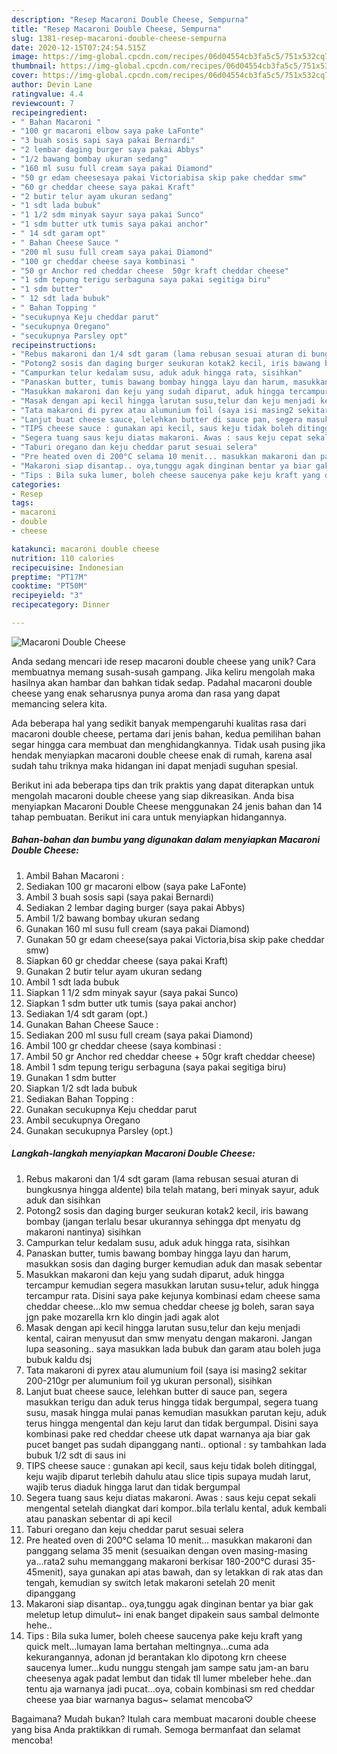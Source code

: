 ```yaml
---
description: "Resep Macaroni Double Cheese, Sempurna"
title: "Resep Macaroni Double Cheese, Sempurna"
slug: 1381-resep-macaroni-double-cheese-sempurna
date: 2020-12-15T07:24:54.515Z
image: https://img-global.cpcdn.com/recipes/06d04554cb3fa5c5/751x532cq70/macaroni-double-cheese-foto-resep-utama.jpg
thumbnail: https://img-global.cpcdn.com/recipes/06d04554cb3fa5c5/751x532cq70/macaroni-double-cheese-foto-resep-utama.jpg
cover: https://img-global.cpcdn.com/recipes/06d04554cb3fa5c5/751x532cq70/macaroni-double-cheese-foto-resep-utama.jpg
author: Devin Lane
ratingvalue: 4.4
reviewcount: 7
recipeingredient:
- " Bahan Macaroni "
- "100 gr macaroni elbow saya pake LaFonte"
- "3 buah sosis sapi saya pakai Bernardi"
- "2 lembar daging burger saya pakai Abbys"
- "1/2 bawang bombay ukuran sedang"
- "160 ml susu full cream saya pakai Diamond"
- "50 gr edam cheesesaya pakai Victoriabisa skip pake cheddar smw"
- "60 gr cheddar cheese saya pakai Kraft"
- "2 butir telur ayam ukuran sedang"
- "1 sdt lada bubuk"
- "1 1/2 sdm minyak sayur saya pakai Sunco"
- "1 sdm butter utk tumis saya pakai anchor"
- " 14 sdt garam opt"
- " Bahan Cheese Sauce "
- "200 ml susu full cream saya pakai Diamond"
- "100 gr cheddar cheese saya kombinasi "
- "50 gr Anchor red cheddar cheese  50gr kraft cheddar cheese"
- "1 sdm tepung terigu serbaguna saya pakai segitiga biru"
- "1 sdm butter"
- " 12 sdt lada bubuk"
- " Bahan Topping "
- "secukupnya Keju cheddar parut"
- "secukupnya Oregano"
- "secukupnya Parsley opt"
recipeinstructions:
- "Rebus makaroni dan 1/4 sdt garam (lama rebusan sesuai aturan di bungkusnya hingga aldente) bila telah matang, beri minyak sayur, aduk aduk dan sisihkan"
- "Potong2 sosis dan daging burger seukuran kotak2 kecil, iris bawang bombay (jangan terlalu besar ukurannya sehingga dpt menyatu dg makaroni nantinya) sisihkan"
- "Campurkan telur kedalam susu, aduk aduk hingga rata, sisihkan"
- "Panaskan butter, tumis bawang bombay hingga layu dan harum, masukkan sosis dan daging burger kemudian aduk dan masak sebentar"
- "Masukkan makaroni dan keju yang sudah diparut, aduk hingga tercampur kemudian segera masukkan larutan susu+telur, aduk hingga tercampur rata. Disini saya pake kejunya kombinasi edam cheese sama cheddar cheese...klo mw semua cheddar cheese jg boleh, saran saya jgn pake mozarella krn klo dingin jadi agak alot"
- "Masak dengan api kecil hingga larutan susu,telur dan keju menjadi kental, cairan menyusut dan smw menyatu dengan makaroni. Jangan lupa seasoning.. saya masukkan lada bubuk dan garam atau boleh juga bubuk kaldu dsj"
- "Tata makaroni di pyrex atau alumunium foil (saya isi masing2 sekitar 200-210gr per alumunium foil yg ukuran personal), sisihkan"
- "Lanjut buat cheese sauce, lelehkan butter di sauce pan, segera masukkan terigu dan aduk terus hingga tidak bergumpal, segera tuang susu, masak hingga mulai panas kemudian masukkan parutan keju, aduk terus hingga mengental dan keju larut dan tidak bergumpal. Disini saya kombinasi pake red cheddar cheese utk dapat warnanya aja biar gak pucet banget pas sudah dipanggang nanti.. optional : sy tambahkan lada bubuk 1/2 sdt di saus ini"
- "TIPS cheese sauce : gunakan api kecil, saus keju tidak boleh ditinggal, keju wajib diparut terlebih dahulu atau slice tipis supaya mudah larut, wajib terus diaduk hingga larut dan tidak bergumpal"
- "Segera tuang saus keju diatas makaroni. Awas : saus keju cepat sekali mengental setelah diangkat dari kompor..bila terlalu kental, aduk kembali atau panaskan sebentar di api kecil"
- "Taburi oregano dan keju cheddar parut sesuai selera"
- "Pre heated oven di 200°C selama 10 menit... masukkan makaroni dan panggang selama 35 menit (sesuaikan dengan oven masing-masing ya...rata2 suhu memanggang makaroni berkisar 180-200°C durasi 35-45menit), saya gunakan api atas bawah, dan sy letakkan di rak atas dan tengah, kemudian sy switch letak makaroni setelah 20 menit dipanggang"
- "Makaroni siap disantap.. oya,tunggu agak dinginan bentar ya biar gak meletup letup dimulut~ ini enak banget dipakein saus sambal delmonte hehe.."
- "Tips : Bila suka lumer, boleh cheese saucenya pake keju kraft yang quick melt...lumayan lama bertahan meltingnya...cuma ada kekurangannya, adonan jd berantakan klo dipotong krn cheese saucenya lumer...kudu nunggu stengah jam sampe satu jam-an baru cheesenya agak padat lembut dan tidak tll lumer mbeleber hehe..dan tentu aja warnanya jadi pucat...oya, cobain kombinasi sm red cheddar cheese yaa biar warnanya bagus~ selamat mencoba♡"
categories:
- Resep
tags:
- macaroni
- double
- cheese

katakunci: macaroni double cheese 
nutrition: 110 calories
recipecuisine: Indonesian
preptime: "PT17M"
cooktime: "PT50M"
recipeyield: "3"
recipecategory: Dinner

---
```



![Macaroni Double Cheese](https://img-global.cpcdn.com/recipes/06d04554cb3fa5c5/751x532cq70/macaroni-double-cheese-foto-resep-utama.jpg)

Anda sedang mencari ide resep macaroni double cheese yang unik? Cara membuatnya memang susah-susah gampang. Jika keliru mengolah maka hasilnya akan hambar dan bahkan tidak sedap. Padahal macaroni double cheese yang enak seharusnya punya aroma dan rasa yang dapat memancing selera kita.



Ada beberapa hal yang sedikit banyak mempengaruhi kualitas rasa dari macaroni double cheese, pertama dari jenis bahan, kedua pemilihan bahan segar hingga cara membuat dan menghidangkannya. Tidak usah pusing jika hendak menyiapkan macaroni double cheese enak di rumah, karena asal sudah tahu triknya maka hidangan ini dapat menjadi suguhan spesial.


Berikut ini ada beberapa tips dan trik praktis yang dapat diterapkan untuk mengolah macaroni double cheese yang siap dikreasikan. Anda bisa menyiapkan Macaroni Double Cheese menggunakan 24 jenis bahan dan 14 tahap pembuatan. Berikut ini cara untuk menyiapkan hidangannya.

<!--inarticleads1-->

##### Bahan-bahan dan bumbu yang digunakan dalam menyiapkan Macaroni Double Cheese:

1. Ambil  Bahan Macaroni :
1. Sediakan 100 gr macaroni elbow (saya pake LaFonte)
1. Ambil 3 buah sosis sapi (saya pakai Bernardi)
1. Sediakan 2 lembar daging burger (saya pakai Abbys)
1. Ambil 1/2 bawang bombay ukuran sedang
1. Gunakan 160 ml susu full cream (saya pakai Diamond)
1. Gunakan 50 gr edam cheese(saya pakai Victoria,bisa skip pake cheddar smw)
1. Siapkan 60 gr cheddar cheese (saya pakai Kraft)
1. Gunakan 2 butir telur ayam ukuran sedang
1. Ambil 1 sdt lada bubuk
1. Siapkan 1 1/2 sdm minyak sayur (saya pakai Sunco)
1. Siapkan 1 sdm butter utk tumis (saya pakai anchor)
1. Sediakan  1/4 sdt garam (opt.)
1. Gunakan  Bahan Cheese Sauce :
1. Sediakan 200 ml susu full cream (saya pakai Diamond)
1. Ambil 100 gr cheddar cheese (saya kombinasi :
1. Ambil 50 gr Anchor red cheddar cheese + 50gr kraft cheddar cheese)
1. Ambil 1 sdm tepung terigu serbaguna (saya pakai segitiga biru)
1. Gunakan 1 sdm butter
1. Siapkan  1/2 sdt lada bubuk
1. Sediakan  Bahan Topping :
1. Gunakan secukupnya Keju cheddar parut
1. Ambil secukupnya Oregano
1. Gunakan secukupnya Parsley (opt.)




<!--inarticleads2-->

##### Langkah-langkah menyiapkan Macaroni Double Cheese:

1. Rebus makaroni dan 1/4 sdt garam (lama rebusan sesuai aturan di bungkusnya hingga aldente) bila telah matang, beri minyak sayur, aduk aduk dan sisihkan
1. Potong2 sosis dan daging burger seukuran kotak2 kecil, iris bawang bombay (jangan terlalu besar ukurannya sehingga dpt menyatu dg makaroni nantinya) sisihkan
1. Campurkan telur kedalam susu, aduk aduk hingga rata, sisihkan
1. Panaskan butter, tumis bawang bombay hingga layu dan harum, masukkan sosis dan daging burger kemudian aduk dan masak sebentar
1. Masukkan makaroni dan keju yang sudah diparut, aduk hingga tercampur kemudian segera masukkan larutan susu+telur, aduk hingga tercampur rata. Disini saya pake kejunya kombinasi edam cheese sama cheddar cheese...klo mw semua cheddar cheese jg boleh, saran saya jgn pake mozarella krn klo dingin jadi agak alot
1. Masak dengan api kecil hingga larutan susu,telur dan keju menjadi kental, cairan menyusut dan smw menyatu dengan makaroni. Jangan lupa seasoning.. saya masukkan lada bubuk dan garam atau boleh juga bubuk kaldu dsj
1. Tata makaroni di pyrex atau alumunium foil (saya isi masing2 sekitar 200-210gr per alumunium foil yg ukuran personal), sisihkan
1. Lanjut buat cheese sauce, lelehkan butter di sauce pan, segera masukkan terigu dan aduk terus hingga tidak bergumpal, segera tuang susu, masak hingga mulai panas kemudian masukkan parutan keju, aduk terus hingga mengental dan keju larut dan tidak bergumpal. Disini saya kombinasi pake red cheddar cheese utk dapat warnanya aja biar gak pucet banget pas sudah dipanggang nanti.. optional : sy tambahkan lada bubuk 1/2 sdt di saus ini
1. TIPS cheese sauce : gunakan api kecil, saus keju tidak boleh ditinggal, keju wajib diparut terlebih dahulu atau slice tipis supaya mudah larut, wajib terus diaduk hingga larut dan tidak bergumpal
1. Segera tuang saus keju diatas makaroni. Awas : saus keju cepat sekali mengental setelah diangkat dari kompor..bila terlalu kental, aduk kembali atau panaskan sebentar di api kecil
1. Taburi oregano dan keju cheddar parut sesuai selera
1. Pre heated oven di 200°C selama 10 menit... masukkan makaroni dan panggang selama 35 menit (sesuaikan dengan oven masing-masing ya...rata2 suhu memanggang makaroni berkisar 180-200°C durasi 35-45menit), saya gunakan api atas bawah, dan sy letakkan di rak atas dan tengah, kemudian sy switch letak makaroni setelah 20 menit dipanggang
1. Makaroni siap disantap.. oya,tunggu agak dinginan bentar ya biar gak meletup letup dimulut~ ini enak banget dipakein saus sambal delmonte hehe..
1. Tips : Bila suka lumer, boleh cheese saucenya pake keju kraft yang quick melt...lumayan lama bertahan meltingnya...cuma ada kekurangannya, adonan jd berantakan klo dipotong krn cheese saucenya lumer...kudu nunggu stengah jam sampe satu jam-an baru cheesenya agak padat lembut dan tidak tll lumer mbeleber hehe..dan tentu aja warnanya jadi pucat...oya, cobain kombinasi sm red cheddar cheese yaa biar warnanya bagus~ selamat mencoba♡




Bagaimana? Mudah bukan? Itulah cara membuat macaroni double cheese yang bisa Anda praktikkan di rumah. Semoga bermanfaat dan selamat mencoba!
